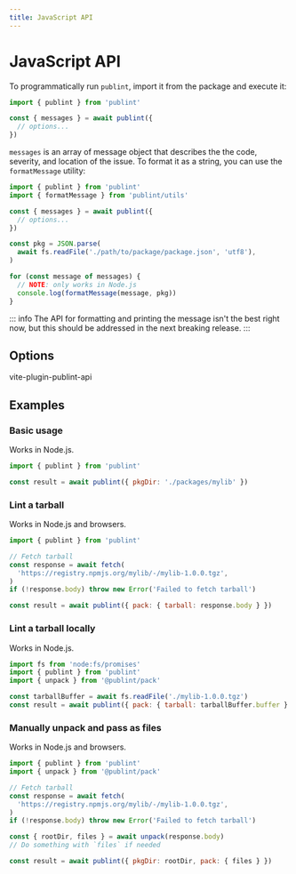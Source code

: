```yaml
---
title: JavaScript API
---
```


# JavaScript API

To programmatically run `publint`, import it from the package and execute it:

```js
import { publint } from 'publint'

const { messages } = await publint({
  // options...
})
```

`messages` is an array of message object that describes the the code, severity, and location of the issue. To format it as a string, you can use the `formatMessage` utility:

```js {2,8-15}
import { publint } from 'publint'
import { formatMessage } from 'publint/utils'

const { messages } = await publint({
  // options...
})

const pkg = JSON.parse(
  await fs.readFile('./path/to/package/package.json', 'utf8'),
)

for (const message of messages) {
  // NOTE: only works in Node.js
  console.log(formatMessage(message, pkg))
}
```

::: info
The API for formatting and printing the message isn't the best right now, but this should be addressed in the next breaking release.
:::

## Options

vite-plugin-publint-api

## Examples

### Basic usage

Works in Node.js.

```js
import { publint } from 'publint'

const result = await publint({ pkgDir: './packages/mylib' })
```

### Lint a tarball

Works in Node.js and browsers.

```js
import { publint } from 'publint'

// Fetch tarball
const response = await fetch(
  'https://registry.npmjs.org/mylib/-/mylib-1.0.0.tgz',
)
if (!response.body) throw new Error('Failed to fetch tarball')

const result = await publint({ pack: { tarball: response.body } })
```

### Lint a tarball locally

Works in Node.js.

```js
import fs from 'node:fs/promises'
import { publint } from 'publint'
import { unpack } from '@publint/pack'

const tarballBuffer = await fs.readFile('./mylib-1.0.0.tgz')
const result = await publint({ pack: { tarball: tarballBuffer.buffer } })
```

### Manually unpack and pass as files

Works in Node.js and browsers.

```js
import { publint } from 'publint'
import { unpack } from '@publint/pack'

// Fetch tarball
const response = await fetch(
  'https://registry.npmjs.org/mylib/-/mylib-1.0.0.tgz',
)
if (!response.body) throw new Error('Failed to fetch tarball')

const { rootDir, files } = await unpack(response.body)
// Do something with `files` if needed

const result = await publint({ pkgDir: rootDir, pack: { files } })
```
